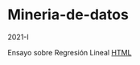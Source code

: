# Mineria-de-datos
2021-I

Ensayo sobre Regresión Lineal [HTML](https://htmlpreview.github.io/?https://github.com/vherrerav/Mineria-de-datos/blob/main/Tarea2_EnsayoRegresion/Ensayo_RegLineal.html)
